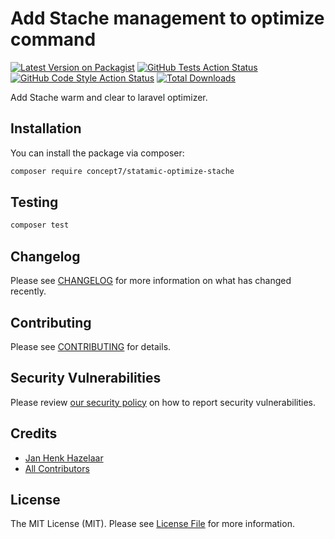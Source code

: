 # Add Stache management to optimize command

[![Latest Version on Packagist](https://img.shields.io/packagist/v/concept7/statamic-optimize-stache.svg?style=flat-square)](https://packagist.org/packages/concept7/statamic-optimize-stache)
[![GitHub Tests Action Status](https://img.shields.io/github/actions/workflow/status/concept7/statamic-optimize-stache/run-tests.yml?branch=main&label=tests&style=flat-square)](https://github.com/concept7/statamic-optimize-stache/actions?query=workflow%3Arun-tests+branch%3Amain)
[![GitHub Code Style Action Status](https://img.shields.io/github/actions/workflow/status/concept7/statamic-optimize-stache/fix-php-code-style-issues.yml?branch=main&label=code%20style&style=flat-square)](https://github.com/concept7/statamic-optimize-stache/actions?query=workflow%3A"Fix+PHP+code+style+issues"+branch%3Amain)
[![Total Downloads](https://img.shields.io/packagist/dt/concept7/statamic-optimize-stache.svg?style=flat-square)](https://packagist.org/packages/concept7/statamic-optimize-stache)

Add Stache warm and clear to laravel optimizer.

## Installation

You can install the package via composer:

```bash
composer require concept7/statamic-optimize-stache
```

## Testing

```bash
composer test
```

## Changelog

Please see [CHANGELOG](CHANGELOG.md) for more information on what has changed recently.

## Contributing

Please see [CONTRIBUTING](CONTRIBUTING.md) for details.

## Security Vulnerabilities

Please review [our security policy](../../security/policy) on how to report security vulnerabilities.

## Credits

- [Jan Henk Hazelaar](https://github.com/jhhazelaar)
- [All Contributors](../../contributors)

## License

The MIT License (MIT). Please see [License File](LICENSE.md) for more information.
